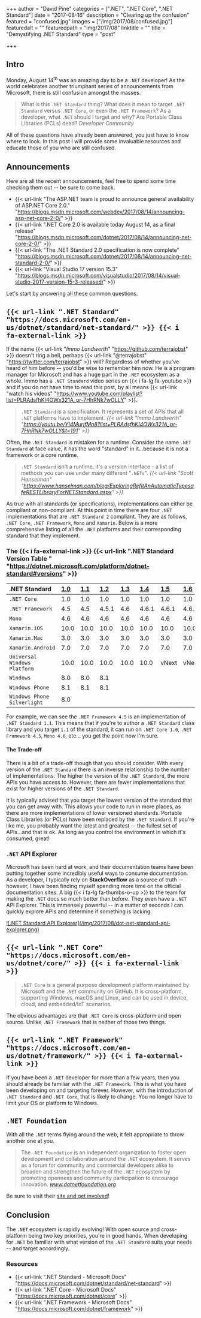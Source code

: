 +++
author = "David Pine"
categories = [".NET", ".NET Core", ".NET Standard"]
date = "2017-08-16"
description = "Clearing up the confusion"
featured = "confused.jpg"
images = ["/img/2017/08/confused.jpg"]
featuredalt = ""
featuredpath = "img/2017/08"
linktitle = ""
title = "Demystifying .NET Standard"
type = "post"

+++

## Intro

Monday, August 14<sup>th</sup> was an amazing day to be a `.NET` developer! As the world celebrates another triumphant series of announcements from Microsoft, there is still confusion amongst the masses.

> What is this `.NET Standard` thing?
> What does it mean to target `.NET Standard` versus `.NET Core`, or even the `.NET Framework`?
> As a developer, what `.NET` should I target and why?
> Are Portable Class Libraries (PCLs) dead?
> <cite>Developer Community</cite>

All of these questions have already been answered, you just have to know where to look. In this post I will provide some invaluable resources and educate those of you who are still confused.

## Announcements

Here are all the recent announcements, feel free to spend some time checking them out -- be sure to come back.

- {{< url-link "The ASP.NET team is proud to announce general availability of ASP.NET Core 2.0." "https://blogs.msdn.microsoft.com/webdev/2017/08/14/announcing-asp-net-core-2-0/" >}}
- {{< url-link ".NET Core 2.0 is available today August 14, as a final release" "https://blogs.msdn.microsoft.com/dotnet/2017/08/14/announcing-net-core-2-0/" >}}
- {{< url-link "The .NET Standard 2.0 specification is now complete" "https://blogs.msdn.microsoft.com/dotnet/2017/08/14/announcing-net-standard-2-0/" >}}
- {{< url-link "Visual Studio 17 version 15.3" "https://blogs.msdn.microsoft.com/visualstudio/2017/08/14/visual-studio-2017-version-15-3-released/" >}}

Let's start by answering all these common questions.

## `{{< url-link ".NET Standard" "https://docs.microsoft.com/en-us/dotnet/standard/net-standard/" >}} {{< i fa-external-link >}}`

If the name {{< url-link "_Immo Landwerth_" "https://github.com/terrajobst" >}} doesn't ring a bell, perhaps {{< url-link "@terrajobst" "https://twitter.com/terrajobst" >}} will? Regardless of whether you've heard of him before -- you'd be wise to remember him now. He is a program manager for Microsoft and has a huge part in the `.NET` ecosystem as a whole. Immo has a `.NET Standard` video series on {{< i fa-lg fa-youtube >}} and if you do not have time to read this post, by all means {{< url-link "watch his videos" "https://www.youtube.com/playlist?list=PLRAdsfhKI4OWx321A_pr-7HhRNk7wOLLY" >}}.

> `.NET Standard` is a specification. It represents a set of APIs that all `.NET` platforms have to implement.
> <cite>{{< url-link "Immo Landwerth" "https://youtu.be/YI4MurjfMn8?list=PLRAdsfhKI4OWx321A_pr-7HhRNk7wOLLY&t=191" >}}</cite>

Often, the `.NET Standard` is mistaken for a runtime. Consider the name `.NET Standard` at face value, it has the word "standard" in it...because it is not a framework or a core runtime.

> `.NET Standard` isn't a runtime, it's a version interface - a list of methods you can use under many different "`.NETs`".
> <cite>{{< url-link "Scott Hanselman" "https://www.hanselman.com/blog/ExploringRefitAnAutomaticTypesafeRESTLibraryForNETStandard.aspx" >}}</cite>

As true with all standards (or specifications), implementations can either be compliant or non-compliant. At this point in time there are four `.NET` implementations that are `.NET Standard 2` compliant. They are as follows, `.NET Core`, `.NET Framework`, `Mono` and `Xamarin`. Below is a more comprehensive listing of all the `.NET` platforms and their corresponding standard that they implement.

### The {{< i fa-external-link >}} {{< url-link ".NET Standard Version Table " "https://dotnet.microsoft.com/platform/dotnet-standard#versions" >}}

| .NET Standard                |  [1.0] | [1.1] |   [1.2] |  [1.3] |   [1.4] |   [1.5]  | [1.6]   |    [2.0] |
|:-----------------------------|:-------|:------|:--------|:-------|:--------|:---------|:--------|:---------|
|`.NET Core`                   |   1.0  |  1.0  |    1.0  |   1.0  |    1.0  |    1.0   |  1.0    |     2.0  |
|`.NET Framework`              |   4.5  |  4.5  |  4.5.1  |   4.6  |  4.6.1  |  4.6.1   |  4.6.1  |   4.6.1  |
|`Mono`                        |   4.6  |  4.6  |    4.6  |   4.6  |    4.6  |    4.6   |  4.6    |     5.4  |
|`Xamarin.iOS`                 |  10.0  | 10.0  |   10.0  |  10.0  |   10.0  |   10.0   |  10.0   |   10.14  |
|`Xamarin.Mac`                 |   3.0  |  3.0  |    3.0  |   3.0  |    3.0  |    3.0   |  3.0    |     3.8  |
|`Xamarin.Android`             |   7.0  |  7.0  |    7.0  |   7.0  |    7.0  |    7.0   |  7.0    |     7.5  |
|`Universal Windows Platform`  |  10.0  | 10.0  |   10.0  |  10.0  |   10.0  |  vNext   |  vNext  |   vNext  |
|`Windows`                     |   8.0  |  8.0  |    8.1  |        |         |          |         |          |
|`Windows Phone`               |   8.1  |  8.1  |    8.1  |        |         |          |         |          |
|`Windows Phone Silverlight`   |   8.0  |       |         |        |         |          |         |          |

[1.0]: https://github.com/dotnet/standard/blob/master/docs/versions/netstandard1.0.md
[1.1]: https://github.com/dotnet/standard/blob/master/docs/versions/netstandard1.1.md
[1.2]: https://github.com/dotnet/standard/blob/master/docs/versions/netstandard1.2.md
[1.3]: https://github.com/dotnet/standard/blob/master/docs/versions/netstandard1.3.md
[1.4]: https://github.com/dotnet/standard/blob/master/docs/versions/netstandard1.4.md
[1.5]: https://github.com/dotnet/standard/blob/master/docs/versions/netstandard1.5.md
[1.6]: https://github.com/dotnet/standard/blob/master/docs/versions/netstandard1.6.md
[2.0]: https://github.com/dotnet/standard/blob/master/docs/versions/netstandard2.0.md

For example, we can see the `.NET Framework 4.5` is an implementation of `.NET Standard 1.1`. This means that if you're to author a `.NET Standard` class library and you target `1.1` of the standard, it can run on `.NET Core 1.0`, `.NET Framework 4.5`, `Mono 4.6`, etc... you get the point now I'm sure.

#### The Trade-off

There is a bit of a trade-off though that you should consider. With every version of the `.NET Standard` there is an inverse relationship to the number of implementations. The higher the version of the `.NET Standard`, the more APIs you have access to. However, there are fewer implementations that exist for higher versions of the `.NET Standard`.

It is typically advised that you target the lowest version of the standard that you can get away with. This allows your code to run in more places, as there are more implementations of lower versioned standards. Portable Class Libraries (or PCLs) have been replaced by the `.NET Standard`. If you're like me, you probably want the latest and greatest -- the fullest set of APIs...and that is ok. As long as you control the environment in which it's consumed, great!

### `.NET` API Explorer

Microsoft has been hard at work, and their documentation teams have been putting together some incredibly useful ways to consume documentation. As a developer, I typically rely on **StackOverflow** as a source of truth -- however, I have been finding myself spending more time on the official documentation sites. A big {{< i fa-lg fa-thumbs-o-up >}} to the team for making the `.NET` docs so much better than before. They even have a `.NET` API Explorer. This is immensely powerful -- in a matter of seconds I can quickly explore APIs and determine if something is lacking.

<a href="https://docs.microsoft.com/en-us/dotnet/api/?view=netstandard-2.0" target="_blank">
    ![.NET Standard API Explorer](/img/2017/08/dot-net-standard-api-explorer.png)
</a>

## `{{< url-link ".NET Core" "https://docs.microsoft.com/en-us/dotnet/core/" >}} {{< i fa-external-link >}}`

> `.NET Core` is a general purpose development platform maintained by Microsoft and the `.NET` community on GitHub. It is cross-platform, supporting Windows, macOS and Linux, and can be used in device, cloud, and embedded/IoT scenarios.

The obvious advantages are that `.NET Core` is cross-platform and open source. Unlike `.NET Framework` that is neither of those two things.

## `{{< url-link ".NET Framework" "https://docs.microsoft.com/en-us/dotnet/framework/" >}} {{< i fa-external-link >}}`

If you have been a `.NET` developer for more than a few years, then you should already be familiar with the `.NET Framework`. This is what you have been developing on and targeting forever. However, with the introduction of `.NET Standard` and `.NET Core`, that is likely to change. You no longer have to limit your OS or platform to Windows.

## `.NET Foundation`

With all the `.NET` terms flying around the web, it felt appropriate to throw another one at you.

> The `.NET Foundation` is an independent organization to foster open development and collaboration around the `.NET` ecosystem. It serves as a forum for community and commercial developers alike to broaden and strengthen the future of the `.NET` ecosystem by promoting openness and community participation to encourage innovation.
<cite>www.dotnetfoundation.org</cite>

Be sure to visit their [site and get involved](https://dotnetfoundation.org)!

## Conclusion

The `.NET` ecosystem is rapidly evolving! With open source and cross-platform being two key priorities, you're in good hands. When developing for `.NET` be familiar with what version of the `.NET Standard` suits your needs -- and target accordingly.

### Resources

- {{< url-link ".NET Standard - Microsoft Docs" "https://docs.microsoft.com/dotnet/standard/net-standard" >}}
- {{< url-link ".NET Core - Microsoft Docs" "https://docs.microsoft.com/dotnet/core" >}}
- {{< url-link ".NET Framework - Microsoft Docs" "https://docs.microsoft.com/dotnet/framework" >}}
